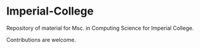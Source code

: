 # Imperial-College

Repository of material for Msc. in Computing Science for Imperial College. 

Contributions are welcome.



